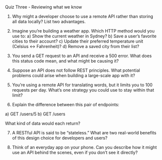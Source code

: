 Quiz Three - Reviewing what we know

1. Why might a developer choose to use a remote API rather than storing all data locally? List two advantages.

2. Imagine you’re building a weather app.
Which HTTP method would you use to:
a) Show the current weather in Sydney?
b) Save a user’s favorite cities to their account?
c) Update their preferred temperature unit (Celsius ↔ Fahrenheit)?
d) Remove a saved city from their list?

3. You send a GET request to an API and receive a 500 error. What does this status code mean, and what might be causing it?

4. Suppose an API does not follow REST principles.
What potential problems could arise when building a large-scale app with it?

5. You’re using a remote API for translating words, but it limits you to 100 requests per day. What’s one strategy you could use to stay within that limit?

6. Explain the difference between this pair of endpoints:

a) GET /users/5
b) GET /users

What kind of data would each return?

7. A RESTful API is said to be “stateless.” What are two real-world benefits of this design choice for developers and users?

8. Think of an everyday app on your phone. Can you describe how it might use an API behind the scenes, even if you don’t see it directly?